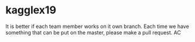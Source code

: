 # kagglex19

It is better if each team member works on it own branch. Each time we have something that can be put on the master, please make a pull request. AC
